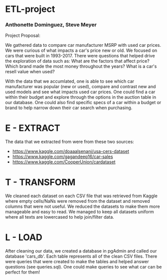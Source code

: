 # ETL-project
### Anthonette Dominguez, Steve Meyer

Project Proposal:

We gathered data to compare car manufacturer MSRP with used car prices. We were curious of what impacts a car's price new or old. We focused on cars that were built in 1993-2017. There were questions that helped drive the exploration of data such as:
    What are the factors that affect price?
    Which brand made the most money throughout the years?
    What is a car's resell value when used?
    
With the data that we accumlated, one is able to see which car manufacturer was popular (new or used), compare and contrast new and used models and see what impacts used car prices. One could find a car within their budget and explore through the options in the auction table in our database. One could also find specific specs of a car within a budget or brand to help narrow down their car search when purchasing. 


# E - EXTRACT
The data that we extracted from were from these two sources:
 - https://www.kaggle.com/doaaalsenani/usa-cers-dataset
 - https://www.kaggle.com/gagandeep16/car-sales
 - https://www.kaggle.com/CooperUnion/cardataset

# T - TRANSFORM
We cleaned each dataset on each CSV file that was retrieved from Kaggle where empty cells/NaNs were removed from the dataset and removed columns that were not useful. We reduced the datasets to make them more manageable and easy to read. We managed to keep all datasets uniform where all texts are lowercased to help join/filter data.

# L - LOAD
After cleaning our data, we created a database in pgAdmin and called our database 'cars_db'. Each table represents all of the clean CSV files. There were queries that were created to make the tables and helped answer questions (see queries.sql). One could make queries to see what car can be perfect for them!
